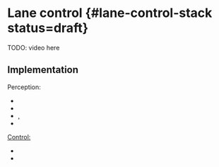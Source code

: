 # Lane control {#lane-control-stack status=draft}

TODO: video here

## Implementation


Perception:

- <a class="number_name" href="+code_docs#anti_instagram"/>
- <a class="number_name" href="+code_docs#ground_projection"/>
- <a class="number_name" href="+code_docs#line_detector"/>, <a class="number_name" href="+code_docs#line_detector2"/>
- <a class="number_name" href="+code_docs#lane_filter"/>

Control:

- <a class="number_name" href="+code_docs#lane_control"/>
- <a class="number_name" href="+code_docs#dagu_car"/>
